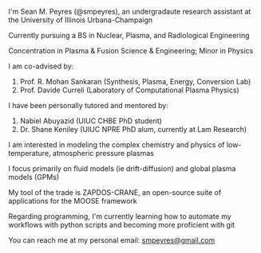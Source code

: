 <!---
smpeyres/smpeyres is a ✨ special ✨ repository because its `README.md` (this file) appears on your GitHub profile.
You can click the Preview link to take a look at your changes.
--->

I'm Sean M. Peyres (@smpeyres), an undergradaute research assistant at the University of Illinois Urbana-Champaign

Currently pursuing a BS in Nuclear, Plasma, and Radiological Engineering 

Concentration in Plasma & Fusion Science & Engineering; Minor in Physics

I am co-advised by: 
1. Prof. R. Mohan Sankaran (Synthesis, Plasma, Energy, Conversion Lab)
2. Prof. Davide Curreli (Laboratory of Computational Plasma Physics)

I have been personally tutored and mentored by:
1. Nabiel Abuyazid (UIUC CHBE PhD student)
2. Dr. Shane Keniley (UIUC NPRE PhD alum, currently at Lam Research)

I am interested in modeling the complex chemistry and physics of low-temperature, atmospheric pressure plasmas

I focus primarily on fluid models (ie drift-diffusion) and global plasma models (GPMs)

My tool of the trade is ZAPDOS-CRANE, an open-source suite of applications for the MOOSE framework

Regarding programming, I'm currently learning how to automate my workflows with python scripts and becoming more proficient with git

You can reach me at my personal email:
smpeyres@gmail.com

